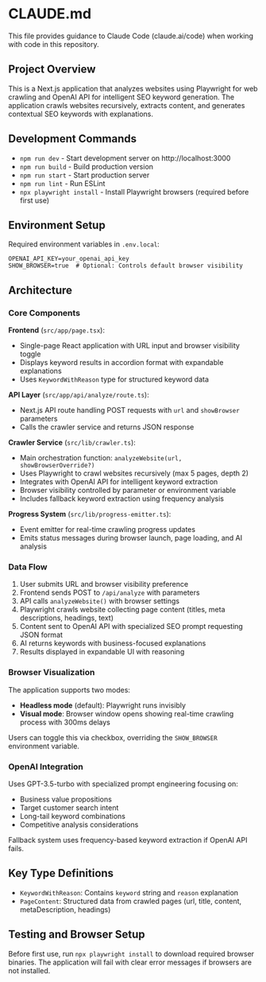 # CLAUDE.md

This file provides guidance to Claude Code (claude.ai/code) when working with code in this repository.

## Project Overview

This is a Next.js application that analyzes websites using Playwright for web crawling and OpenAI API for intelligent SEO keyword generation. The application crawls websites recursively, extracts content, and generates contextual SEO keywords with explanations.

## Development Commands

- `npm run dev` - Start development server on http://localhost:3000
- `npm run build` - Build production version
- `npm run start` - Start production server
- `npm run lint` - Run ESLint
- `npx playwright install` - Install Playwright browsers (required before first use)

## Environment Setup

Required environment variables in `.env.local`:
```
OPENAI_API_KEY=your_openai_api_key
SHOW_BROWSER=true  # Optional: Controls default browser visibility
```

## Architecture

### Core Components

**Frontend** (`src/app/page.tsx`):
- Single-page React application with URL input and browser visibility toggle
- Displays keyword results in accordion format with expandable explanations
- Uses `KeywordWithReason` type for structured keyword data

**API Layer** (`src/app/api/analyze/route.ts`):
- Next.js API route handling POST requests with `url` and `showBrowser` parameters
- Calls the crawler service and returns JSON response

**Crawler Service** (`src/lib/crawler.ts`):
- Main orchestration function: `analyzeWebsite(url, showBrowserOverride?)`
- Uses Playwright to crawl websites recursively (max 5 pages, depth 2)
- Integrates with OpenAI API for intelligent keyword extraction
- Browser visibility controlled by parameter or environment variable
- Includes fallback keyword extraction using frequency analysis

**Progress System** (`src/lib/progress-emitter.ts`):
- Event emitter for real-time crawling progress updates
- Emits status messages during browser launch, page loading, and AI analysis

### Data Flow

1. User submits URL and browser visibility preference
2. Frontend sends POST to `/api/analyze` with parameters
3. API calls `analyzeWebsite()` with browser settings
4. Playwright crawls website collecting page content (titles, meta descriptions, headings, text)
5. Content sent to OpenAI API with specialized SEO prompt requesting JSON format
6. AI returns keywords with business-focused explanations
7. Results displayed in expandable UI with reasoning

### Browser Visualization

The application supports two modes:
- **Headless mode** (default): Playwright runs invisibly
- **Visual mode**: Browser window opens showing real-time crawling process with 300ms delays

Users can toggle this via checkbox, overriding the `SHOW_BROWSER` environment variable.

### OpenAI Integration

Uses GPT-3.5-turbo with specialized prompt engineering focusing on:
- Business value propositions
- Target customer search intent
- Long-tail keyword combinations
- Competitive analysis considerations

Fallback system uses frequency-based keyword extraction if OpenAI API fails.

## Key Type Definitions

- `KeywordWithReason`: Contains `keyword` string and `reason` explanation
- `PageContent`: Structured data from crawled pages (url, title, content, metaDescription, headings)

## Testing and Browser Setup

Before first use, run `npx playwright install` to download required browser binaries. The application will fail with clear error messages if browsers are not installed.